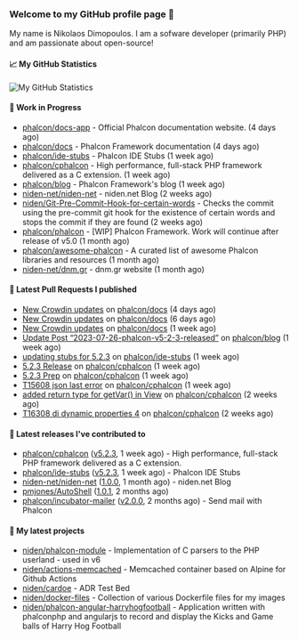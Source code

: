 ### Welcome to my GitHub profile page 👋

My name is Nikolaos Dimopoulos. I am a sofware developer (primarily PHP) and am passionate about open-source!

#### 📈 My GitHub Statistics

![My GitHub Statistics](https://github-readme-stats.vercel.app/api?username=niden&show_icons=true&count_private=true&hide_title=true&theme=transparent)

#### 👷 Work in Progress

- [phalcon/docs-app](https://github.com/phalcon/docs-app) - Official Phalcon documentation website. (4 days ago)
- [phalcon/docs](https://github.com/phalcon/docs) - Phalcon Framework documentation (4 days ago)
- [phalcon/ide-stubs](https://github.com/phalcon/ide-stubs) - Phalcon IDE Stubs (1 week ago)
- [phalcon/cphalcon](https://github.com/phalcon/cphalcon) - High performance, full-stack PHP framework delivered as a C extension. (1 week ago)
- [phalcon/blog](https://github.com/phalcon/blog) - Phalcon Framework&#39;s blog (1 week ago)
- [niden-net/niden-net](https://github.com/niden-net/niden-net) - niden.net Blog (2 weeks ago)
- [niden/Git-Pre-Commit-Hook-for-certain-words](https://github.com/niden/Git-Pre-Commit-Hook-for-certain-words) - Checks the commit using the pre-commit git hook for the existence of certain words and stops the commit if they are found (2 weeks ago)
- [phalcon/phalcon](https://github.com/phalcon/phalcon) - [WIP] Phalcon Framework. Work will continue after release of v5.0 (1 month ago)
- [phalcon/awesome-phalcon](https://github.com/phalcon/awesome-phalcon) - A curated list of awesome Phalcon libraries and resources (1 month ago)
- [niden-net/dnm.gr](https://github.com/niden-net/dnm.gr) - dnm.gr website (1 month ago)

#### 🔨 Latest Pull Requests I published

- [New Crowdin updates](https://github.com/phalcon/docs/pull/3149) on [phalcon/docs](https://github.com/phalcon/docs) (4 days ago)
- [New Crowdin updates](https://github.com/phalcon/docs/pull/3148) on [phalcon/docs](https://github.com/phalcon/docs) (6 days ago)
- [New Crowdin updates](https://github.com/phalcon/docs/pull/3147) on [phalcon/docs](https://github.com/phalcon/docs) (1 week ago)
- [Update Post “2023-07-26-phalcon-v5-2-3-released”](https://github.com/phalcon/blog/pull/538) on [phalcon/blog](https://github.com/phalcon/blog) (1 week ago)
- [updating stubs for 5.2.3](https://github.com/phalcon/ide-stubs/pull/91) on [phalcon/ide-stubs](https://github.com/phalcon/ide-stubs) (1 week ago)
- [5.2.3 Release](https://github.com/phalcon/cphalcon/pull/16384) on [phalcon/cphalcon](https://github.com/phalcon/cphalcon) (1 week ago)
- [5.2.3 Prep](https://github.com/phalcon/cphalcon/pull/16383) on [phalcon/cphalcon](https://github.com/phalcon/cphalcon) (1 week ago)
- [T15608 json last error](https://github.com/phalcon/cphalcon/pull/16381) on [phalcon/cphalcon](https://github.com/phalcon/cphalcon) (1 week ago)
- [added return type for getVar() in View](https://github.com/phalcon/cphalcon/pull/16379) on [phalcon/cphalcon](https://github.com/phalcon/cphalcon) (2 weeks ago)
- [T16308 di dynamic properties 4](https://github.com/phalcon/cphalcon/pull/16376) on [phalcon/cphalcon](https://github.com/phalcon/cphalcon) (2 weeks ago)

#### 🔭 Latest releases I've contributed to

- [phalcon/cphalcon](https://github.com/phalcon/cphalcon) ([v5.2.3](https://github.com/phalcon/cphalcon/releases/tag/v5.2.3), 1 week ago) - High performance, full-stack PHP framework delivered as a C extension.
- [phalcon/ide-stubs](https://github.com/phalcon/ide-stubs) ([v5.2.3](https://github.com/phalcon/ide-stubs/releases/tag/v5.2.3), 1 week ago) - Phalcon IDE Stubs
- [niden-net/niden-net](https://github.com/niden-net/niden-net) ([1.0.0](https://github.com/niden-net/niden-net/releases/tag/1.0.0), 1 month ago) - niden.net Blog
- [pmjones/AutoShell](https://github.com/pmjones/AutoShell) ([1.0.1](https://github.com/pmjones/AutoShell/releases/tag/1.0.1), 2 months ago)
- [phalcon/incubator-mailer](https://github.com/phalcon/incubator-mailer) ([v2.0.0](https://github.com/phalcon/incubator-mailer/releases/tag/v2.0.0), 2 months ago) - Send mail with Phalcon

#### 🌱 My latest projects

- [niden/phalcon-module](https://github.com/niden/phalcon-module) - Implementation of C parsers to the PHP userland - used in v6
- [niden/actions-memcached](https://github.com/niden/actions-memcached) - Memcached container based on Alpine for Github Actions
- [niden/cardoe](https://github.com/niden/cardoe) - ADR Test Bed
- [niden/docker-files](https://github.com/niden/docker-files) - Collection of various Dockerfile files for my images
- [niden/phalcon-angular-harryhogfootball](https://github.com/niden/phalcon-angular-harryhogfootball) - Application written with phalconphp and angularjs to record and display the Kicks and Game balls of Harry Hog Football


